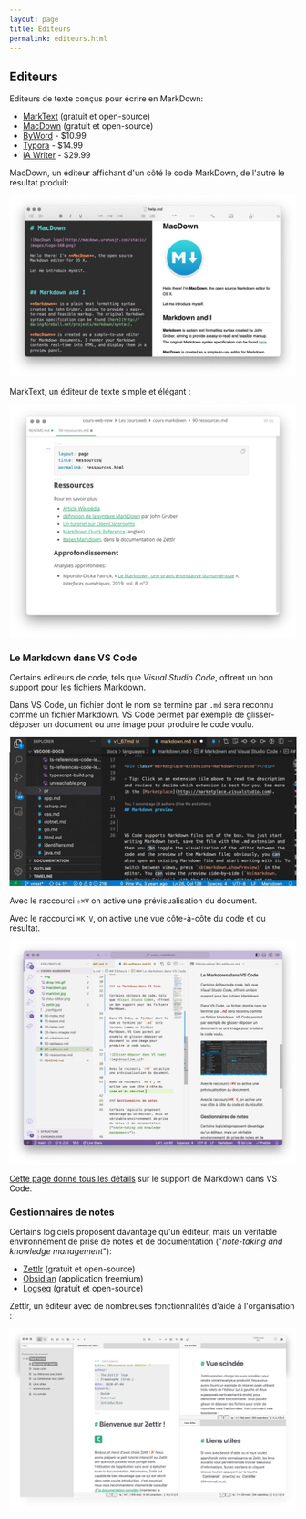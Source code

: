 ```yaml
---
layout: page
title: Éditeurs
permalink: editeurs.html
---
```


## Editeurs

Editeurs de texte conçus pour écrire en MarkDown: 

* [MarkText](https://github.com/marktext/marktext) (gratuit et open-source)
* [MacDown](https://macdown.uranusjr.com/) (gratuit et open-source)
* [ByWord](https://bywordapp.com/) - $10.99
* [Typora](https://typora.io/) - $14.99
* [iA Writer](https://ia.net/writer/) - $29.99

MacDown, un éditeur affichant d'un côté le code MarkDown, de l'autre le résultat produit:

![L'éditeur MacDown](img/macdown.jpg)

MarkText, un éditeur de texte simple et élégant :

![L'éditeur MarkText](img/marktext.jpg)

### Le Markdown dans VS Code

Certains éditeurs de code, tels que *Visual Studio Code*, offrent un bon support pour les fichiers Markdown. 

Dans VS Code, un fichier dont le nom se termine par `.md` sera reconnu comme un fichier Markdown. VS Code permet par exemple de glisser-déposer un document ou une image pour produire le code voulu.

![Glisser déposer dans VS Code](img/drop-link.gif)

Avec le raccourci `⇧⌘V` on active une prévisualisation du document.

Avec le raccourci `⌘K V`, on active une vue côte-à-côte du code et du résultat.

![Vue côte-à-côte](img/markdown-vs-code.jpg)

[Cette page donne tous les détails](https://code.visualstudio.com/docs/languages/markdown) sur le support de Markdown dans VS Code.

### Gestionnaires de notes

Certains logiciels proposent davantage qu'un éditeur, mais un véritable environnement de prise de notes et de documentation ("*note-taking and knowledge management*"):

* [Zettlr](https://www.zettlr.com/) (gratuit et open-source)
* [Obsidian](https://obsidian.md/) (application freemium)
* [Logseq](https://logseq.com/) (gratuit et open-source)

Zettlr, un éditeur avec de nombreuses fonctionnalités d'aide à l'organisation :

![L'éditeur Zettrl](img/zettlr.jpg)